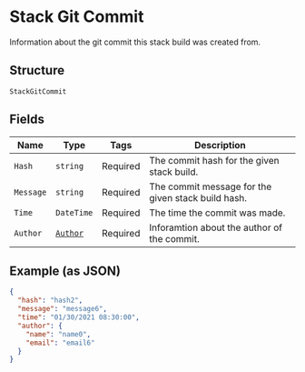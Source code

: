 
# Stack Git Commit

Information about the git commit this stack build was created from.

## Structure

`StackGitCommit`

## Fields

| Name | Type | Tags | Description |
|  --- | --- | --- | --- |
| `Hash` | `string` | Required | The commit hash for the given stack build. |
| `Message` | `string` | Required | The commit message for the given stack build hash. |
| `Time` | `DateTime` | Required | The time the commit was made. |
| `Author` | [`Author`](../../doc/models/author.md) | Required | Inforamtion about the author of the commit. |

## Example (as JSON)

```json
{
  "hash": "hash2",
  "message": "message6",
  "time": "01/30/2021 08:30:00",
  "author": {
    "name": "name0",
    "email": "email6"
  }
}
```

